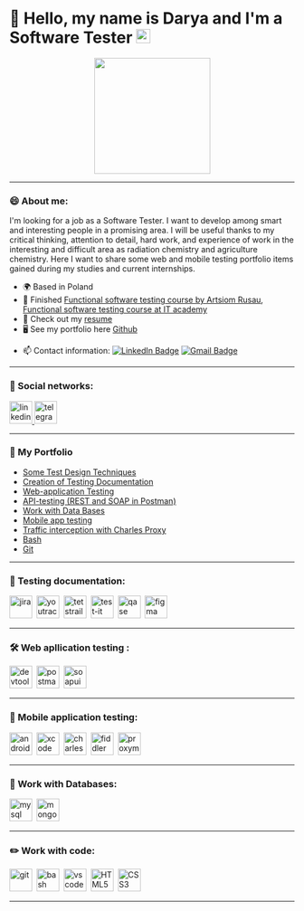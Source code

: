 # 👋 Hello, my name is Darya and I'm a Software Tester <img src="https://em-content.zobj.net/source/microsoft-teams/363/lady-beetle_1f41e.png" height="25">
<div id="header" align="center">
<img src="https://gifdb.com/images/high/cute-girl-happily-working-hard-zkn3gigd5zktg85w.webp" width="205"/>
</div>

---

### 😄 About me:

I'm looking for a job as a Software Tester. I want to develop among smart and interesting people in a promising area. I will be useful thanks to my critical thinking,  attention to detail, hard work, and experience of work in the interesting and difficult area as radiation chemistry and agriculture chemistry. Here I want to share some web and mobile testing portfolio items gained during my studies and current internships.

<ul>
<li>🌍 Based in Poland</li> 
<li>🧠 Finished <a href="">Functional software testing course by Artsiom Rusau</a>, <a href="https://drive.google.com/file/d/1G-ZKBEQzdtEUBhCvaCg8XbiIGPbvgKSX/view?usp=drive_link">Functional software testing course at IT academy</a></li>
<li>📙 Check out my <a href="https://drive.google.com/file/d/1zAk37doS2hGbEmCNMsR7nl500WE2SWq3/view?usp=sharing">resume</a></li>
<li>🖥️ See my portfolio here <a href="https://github.com/ddubouskaya">Github</a></li> 
</ul>

- 📫 Contact information: [![LinkedIn Badge](https://img.shields.io/badge/-@daryadubouskaya-blue?style=flat&logo=LinkedIn&logoColor=white)](https://www.linkedin.com/in/darya-dubouskaya-8090182a0) [![Gmail Badge](https://img.shields.io/badge/-Gmail-red?style=flat&logo=Gmail&logoColor=white)](mailto:darya.dybovskaya.96@gmail.com)

---
### 🤝 Social networks:

  <div id="badges">
    <a href="https://www.linkedin.com/in/darya-dubouskaya-8090182a0" target="_blank">
      <img src="https://cdn-icons-png.flaticon.com/512/2504/2504799.png" width="40" height="40" alt="linkedin" />
    </a>
    <a href="https://t.me/darybaryyy" target="_blank">
      <img src="https://cdn-icons-png.flaticon.com/512/2111/2111646.png" width="40" height="40" alt="telegram" />
    </a>
  </div>

---

### 🚀 My Portfolio

 <ul>
<li>  <a href="https://github.com/ddubouskaya/Test_Design_Techniques">Some Test Design Techniques </a>  </li>   
<li>  <a href="https://github.com/ddubouskaya/Testing_Documentation_Creation">Creation of Testing Documentation</a>  </li>
<li>  <a href="https://github.com/ddubouskaya/Web_App_Testing"> Web-application Testing </a>   </li>
<li> <a href="https://github.com/ddubouskaya/API_Testing">API-testing (REST and SOAP in Postman)</a>   </li>
<li>  <a href="https://github.com/ddubouskaya/DataBases">Work with Data Bases</a>  </li>
<li>  <a href="https://github.com/ddubouskaya/Mobile-App-Testing"> Mobile app testing</a>   </li>
<li> <a href="https://github.com/ddubouskaya/CharlesProxy">Traffic interception with Charles Proxy</a>  </li>
<li> <a href="https://github.com/ddubouskaya/Bash"> Bash </a>  </li>
<li> <a href="https://github.com/ddubouskaya/git"> Git </a> </li>
</ul>  

---
### 📁 Testing documentation:

<div>
  <img src="https://cdn.jsdelivr.net/gh/devicons/devicon/icons/jira/jira-original.svg" title="jira" alt="jira" width="40" height="40"/>&nbsp
  <img src="https://upload.wikimedia.org/wikipedia/commons/thumb/8/8d/YouTrack_Icon.svg/1024px-YouTrack_Icon.svg.png?20200803082248" title="youtrack" alt="youtrack" width="40" height="40"/>&nbsp
  <img src="https://codahosted.io/packs/21236/unversioned/assets/LOGO/ba1091c59bab89cd2fd0f289622731fe16113d7b00905abe64759c313a4b73b76c1b0426076ed76cb74752234c734131df46992d5b8b48fc13e264240e4f7119f736cfeb64df36ded54b5cbf6198b9cadedf18dd0cac5c7dbcd16e6336c29363cd1292ba" title="testrail" alt="tetstrail" width="40" height="40"/>&nbsp
  <img src="https://docs.testit.software/images/testit_logo_icon.png" title="test-it" alt="test-it" width="40" height="40"/>&nbsp
  <img src="https://luna1.co/eb0187.png" title="qase" alt="qase" width="40" height="40"/>&nbsp
  <img src="https://cdn.jsdelivr.net/gh/devicons/devicon/icons/figma/figma-original.svg" title="figma" alt="figma" width="40" height="40"/>&nbsp
</div>

---

### 🛠 Web apllication testing :

<div>
  <img src="https://d33wubrfki0l68.cloudfront.net/38b5c953a4667366685d55db55d057c86db1fc54/a0fdc/static/acae6b24d940347661ca901ea07f47c1/chrome-dev-logo-icon.png" title="devtools" alt="devtools" width="40" height="40"/>&nbsp
  <img src="https://seeklogo.com/images/P/postman-logo-0087CA0D15-seeklogo.com.png" title="postman" alt="postman" width="40" height="40"/>&nbsp
  <img src="https://static0.smartbear.co/smartbearbrand/media/images/home/soapui-icon.svg" title="soapui" alt="soapui" width="40" height="40"/>&nbsp
</div>

---

### 📱 Mobile application testing:

<div>
  <img src="https://cdn.jsdelivr.net/gh/devicons/devicon/icons/androidstudio/androidstudio-original.svg" title="android-studio" alt="android-studio" width="40" height="40"/>&nbsp
  <img src="https://cdn.jsdelivr.net/gh/devicons/devicon/icons/xcode/xcode-original.svg" title="xcode" alt="xcode" width="40" height="40"/>&nbsp
  <img src="https://cdn.icon-icons.com/icons2/3053/PNG/512/charles_proxy_macos_bigsur_icon_190302.png" title="charles-proxy" alt="charles-proxy" width="40" height="40"/>&nbsp
  <img src="https://www.megaleechers.com/storage/Fiddler-Everywhere-Icon.png" title="fiddler" alt="fiddler" width="40" height="40"/>&nbsp
  <img src="https://pbs.twimg.com/profile_images/1589614420766126080/slAIVDtr_400x400.jpg" title="proxyman" alt="proxyman" width="40" height="40"/>&nbsp
</div>


---

### 💾 Work with Databases:

<div>
  <img src="https://cdn.jsdelivr.net/gh/devicons/devicon/icons/mysql/mysql-original.svg" title="mysql" alt="mysql" width="40" height="40"/>&nbsp
  <img src="https://cdn.jsdelivr.net/gh/devicons/devicon/icons/mongodb/mongodb-original.svg" title="mongodb" alt="mongodb" width="40" height="40"/>&nbsp
</div>

---

### ✏️ Work with code:

<div>
  <img src="https://cdn.jsdelivr.net/gh/devicons/devicon/icons/git/git-original.svg" title="git" alt="git" width="40" height="40"/>&nbsp
  <img src="https://upload.wikimedia.org/wikipedia/commons/thumb/4/4b/Bash_Logo_Colored.svg/1024px-Bash_Logo_Colored.svg.png?20180723054350" title="bash" alt="bash" width="40" height="40"/>&nbsp
  <img src="https://cdn.jsdelivr.net/gh/devicons/devicon/icons/vscode/vscode-original.svg" title="vscode" alt="vscode" width="40" height="40"/>&nbsp
  <img src="https://profilinator.rishav.dev/skills-assets/html5-original-wordmark.svg" title="HTML5" alt="HTML5" width="40" height="40"/>&nbsp
  <img src="https://profilinator.rishav.dev/skills-assets/css3-original-wordmark.svg" title="CSS3" alt="CSS3" width="40" height="40"/>&nbsp
</div>

---

